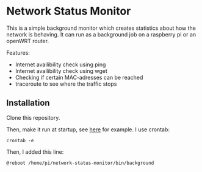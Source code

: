 Network Status Monitor
======================

This is a simple background monitor which creates statistics
about how the network is behaving.
It can run as a background job on a raspberry pi or
an openWRT router.

Features:

- Internet availibility check using ping
- Internet availibility check using wget
- Checking if certain MAC-adresses can be reached
- traceroute to see where the traffic stops

Installation
------------

Clone this repository.

Then, make it run at startup, see
[here](https://www.dexterindustries.com/howto/auto-run-python-programs-on-the-raspberry-pi/)
for example.
I use crontab:

```
crontab -e
```

Then, I added this line:

```
@reboot /home/pi/network-status-monitor/bin/background
```
